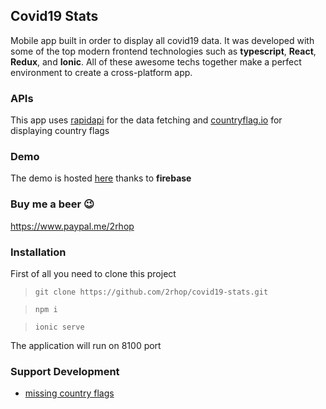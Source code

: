 ## Covid19 Stats
Mobile app built in order to display all covid19 data. It was developed with some of the top modern frontend technologies such as **typescript**, **React**, **Redux**, and **Ionic**. All of these awesome techs together make a perfect environment to create a cross-platform app.  

### APIs
This app uses [rapidapi](https://rapidapi.com/api-sports/api/covid-193) for the data fetching and [countryflag.io](https://www.countryflags.io/) for displaying country flags

### Demo
The demo is hosted [here](https://cov19-stats.firebaseapp.com/home) thanks to **firebase**

### Buy me a beer 😉
https://www.paypal.me/2rhop

### Installation

First of all you need to clone this project

>  `git clone https://github.com/2rhop/covid19-stats.git`

>  `npm i`

>  `ionic serve`

 The application will run on 8100 port


### Support Development
- [missing country flags](https://github.com/2rhop/covid19-stats/issues/1)
